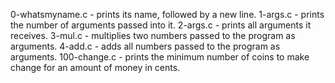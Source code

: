0-whatsmyname.c - prints its name, followed by a new line.
1-args.c - prints the number of arguments passed into it.
2-args.c - prints all arguments it receives.
3-mul.c - multiplies two numbers passed to the program as arguments.
4-add.c - adds all numbers passed to the program as arguments.
100-change.c - prints the minimum number of coins to make change for an amount of money in cents.

